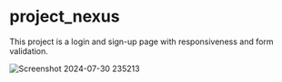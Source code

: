 # project_nexus
This project is a login and sign-up page with responsiveness and form validation.

![Screenshot 2024-07-30 235213](https://github.com/user-attachments/assets/09974b3a-06be-4ac7-bde7-f60b7531a9cf)
